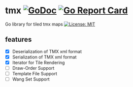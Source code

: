 # tmx [![GoDoc](https://godoc.org/github.com/elliotmr/tmx?status.svg)](https://godoc.org/github.com/elliotmr/tmx) [![Go Report Card](https://goreportcard.com/badge/github.com/elliotmr/tmx)](https://goreportcard.com/report/github.com/elliotmr/tmx)
Go library for tiled tmx maps [![License: MIT](https://img.shields.io/badge/License-MIT-yellow.svg)](https://opensource.org/licenses/MIT)

## features
- [x] Deserialization of TMX xml format
- [x] Serialization of TMX xml format
- [x] Iterator for Tile Rendering
- [ ] Draw-Order Support
- [ ] Template File Support
- [ ] Wang Set Support
